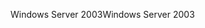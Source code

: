 <span data-ttu-id="52130-101">Windows Server 2003</span><span class="sxs-lookup"><span data-stu-id="52130-101">Windows Server 2003</span></span>